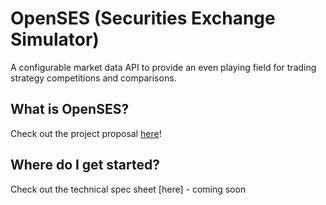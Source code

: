 # OpenSES (Securities Exchange Simulator)
A configurable market data API to provide an even playing field for trading strategy competitions and comparisons.


## What is OpenSES?
Check out the project proposal [here](https://docs.google.com/document/d/1SMm2y2RSxEx6QeRjgA34Z7S4gdYm4nK4sOFEdrkiJaQ/edit?usp=sharing)!

## Where do I get started?
Check out the technical spec sheet [here] - coming soon
